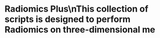 # Radiomics Plus\nThis collection of scripts is designed to perform Radiomics on three-dimensional me